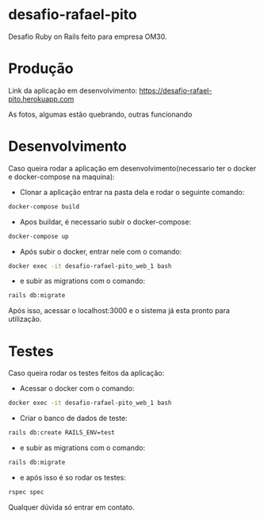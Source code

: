 # desafio-rafael-pito
Desafio Ruby on Rails feito para empresa OM30.

# Produção
Link da aplicação em desenvolvimento: https://desafio-rafael-pito.herokuapp.com

As fotos, algumas estão quebrando, outras funcionando

# Desenvolvimento
Caso queira rodar a aplicação em desenvolvimento(necessario ter o docker e docker-compose na maquina):
- Clonar a aplicação entrar na pasta dela e rodar o seguinte comando:
```sh
docker-compose build
```
- Apos buildar, é necessario subir o docker-compose:
```sh
docker-compose up
```
- Após subir o docker, entrar nele com o comando:
```sh
docker exec -it desafio-rafael-pito_web_1 bash
```
- e subir as migrations com o comando:
```sh
rails db:migrate
```

Após isso, acessar o localhost:3000 e o sistema já esta pronto para utilização.

# Testes
Caso queira rodar os testes feitos da aplicação:
- Acessar o docker com o comando:
```sh
docker exec -it desafio-rafael-pito_web_1 bash
```
- Criar o banco de dados de teste:
```sh
rails db:create RAILS_ENV=test
```
- e subir as migrations com o comando:
```sh
rails db:migrate
```
- e após isso é so rodar os testes:
```sh
rspec spec
```

Qualquer dúvida só entrar em contato.
